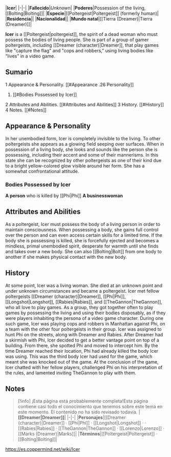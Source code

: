 |**Icer**|
|-|-|
|**Fallecido**|*Unknown*|
|**Poderes**|Possession of the living, [[Bolting\|Bolting]]|
|**Especie**|[[Poltergeist\|Poltergeist]] (formerly human)|
|**Residencia**||
|**Nacionalidad**||
|**Mundo natal**|[[Tierra (Dreamer)\|Tierra (Dreamer)]]|

**Icer** is a [[Poltergeist\|poltergeist]], the spirit of a dead woman who must possess the bodies of living people. She is part of a group of gamer poltergeists, including [[Dreamer (character)\|Dreamer]], that play games like "capture the flag" and "cops and robbers," using living bodies like "lives" in a video game.

## Sumario

1 Appearance & Personality. [[#Appearance .26 Personality]] 

1. [[#Bodies Possessed by Icer]] 


2 Attributes and Abilities. [[#Attributes and Abilities]] 
3 History. [[#History]] 
4 Notes. [[#Notes]] 


## Appearance & Personality
In her unembodied form, Icer is completely invisible to the living. To other poltergeists she appears as a glowing field seeping over surfaces. When in possession of a living body, she looks and sounds like the person she is possessing, including their accent and some of their mannerisms. In this state she can be recognized by other poltergeists as one of their kind due to a bright yellow-colored glow visible around her form.
She has a somewhat confrontational attitude.

### Bodies Possessed by Icer
**A person** who is killed by [[Phi\|Phi]]
**A businesswoman**
## Attributes and Abilities
As a poltergeist, Icer must possess the body of a living person in order to maintain consciousness. When possessing a body, she gains full control over the person and can even access certain skills for a limited time. If the body she is possessing is killed, she is forcefully ejected and becomes a mindless, primal unembodied spirit, desperate for warmth until she finds and takes over a new body. She can also [[Bolting\|Bolt]] from one body to another if she makes physical contact with the new body.

## History
At some point, Icer was a living woman. She died at an unknown point and under unknown circumstances and became a poltergeist.
Icer met fellow poltergeists [[Dreamer (character)\|Dreamer]], [[Phi\|Phi]], [[Longshot\|Longshot]], [[Rabies\|Rabies]], and [[TheGannon\|TheGannon]], who all love to play games. As a group, they got together often to play games by possessing the living and using their bodies disposably, as if they were players inhabiting the persona of a video game character.
During one such game, Icer was playing cops and robbers in Manhattan against Phi, on a team with the other four poltergeists in their group. Icer was assigned to hunt Phi on the streets, along with Dreamer and Rabies. After Dreamer had a skirmish with Phi, Icer decided to get a better vantage point on top of a building. From there, she spotted Phi and moved to intercept him. By the time Dreamer reached their location, Phi had already killed the body Icer was using. This was the third body Icer had used for the game, which meant she was knocked out of the game. At the conclusion of the game, Icer chatted with her fellow players, challenged Phi on his interpretation of the rules, and lamented inviting TheGannon to play with them.

## Notes

> [!info] ¡Esta página está probablemente completa!Esta página contiene casi todo el conocimiento que tenemos sobre este tema en este momento.
El contenido no ha sido revisado todavía.
|**[[Dreamer\|Dreamer]]**|
|-|-|
|**Personajes**|[[Dreamer (character)\|Dreamer]] · [[Phi\|Phi]] · [[Longshot\|Longshot]] ·  · [[Rabies\|Rabies]] · [[TheGannon\|TheGannon]] · [[Lorenzo\|Lorenzo]] · [[Marks (Dreamer)\|Marks]]|
|**Términos**|[[Poltergeist\|Poltergeist]] · [[Bolting\|Bolting]]|



https://es.coppermind.net/wiki/Icer